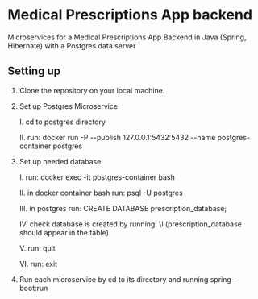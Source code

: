 # Medical Prescriptions App backend
Microservices for a Medical Prescriptions App Backend in Java (Spring, Hibernate) with a Postgres data server

## Setting up
1. Clone the repository on your local machine.
2. Set up Postgres Microservice

	I. 		cd to postgres directory
	
	II. 	run: docker run -P --publish 127.0.0.1:5432:5432 --name postgres-container postgres
	
3. Set up needed database

	I.		run: docker exec -it postgres-container bash
	
	II.		in docker container bash run: psql -U postgres
	
	III.	in postgres run: CREATE DATABASE prescription_database;
	
	IV.		check database is created by running: \l (prescription_database should appear in the table)
	
	V.		run: quit
	
	VI.		run: exit
	
4. Run each microservice by cd to its directory and running spring-boot:run